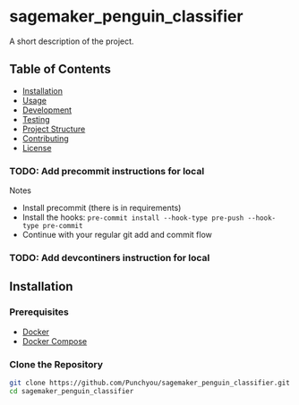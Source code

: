 # sagemaker_penguin_classifier

A short description of the project.

## Table of Contents

- [Installation](#installation)
- [Usage](#usage)
- [Development](#development)
- [Testing](#testing)
- [Project Structure](#project-structure)
- [Contributing](#contributing)
- [License](#license)


### TODO: Add precommit instructions for local
Notes
* Install precommit (there is in requirements)
* Install the hooks: `pre-commit install --hook-type pre-push --hook-type pre-commit`
* Continue with your regular git add and commit flow

### TODO: Add devcontiners instruction for local


## Installation

### Prerequisites

- [Docker](https://www.docker.com/get-started)
- [Docker Compose](https://docs.docker.com/compose/install/)

### Clone the Repository

```sh
git clone https://github.com/Punchyou/sagemaker_penguin_classifier.git
cd sagemaker_penguin_classifier
